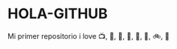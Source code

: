 # HOLA-GITHUB

Mi primer repositorio
i love :tv:, :cake:, :hamburger:, :pizza:, :spaghetti:, :icecream:, :bike:, :running:
